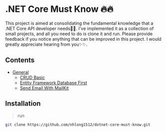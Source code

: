 # .NET Core Must Know 🔥🔥
This project is aimed at consolidating the fundamental knowledge that a .NET Core API developer needs🚀🚀. I've implemented it as a collection of small projects, and all you need to do is clone it and run. Please provide feedback if you notice anything that can be improved in this project. I would greatly appreciate hearing from you✨✨.

## Contents
* [General](https://github.com/nhlong1512/dotnet-core-must-know)
    * [CRUD Basic](https://github.com/nhlong1512/dotnet-core-must-know/tree/main/CRUDBasic)
    * [Entity Framework Database First](https://github.com/nhlong1512/dotnet-core-must-know/tree/main/EntityFrameworkDatabaseFirst)
    * [Send Email With MailKit](https://github.com/nhlong1512/dotnet-core-must-know/tree/main/SendEmail)
## Installation
>run 
```sh
git clone https://github.com/nhlong1512/dotnet-core-must-know.git
```
